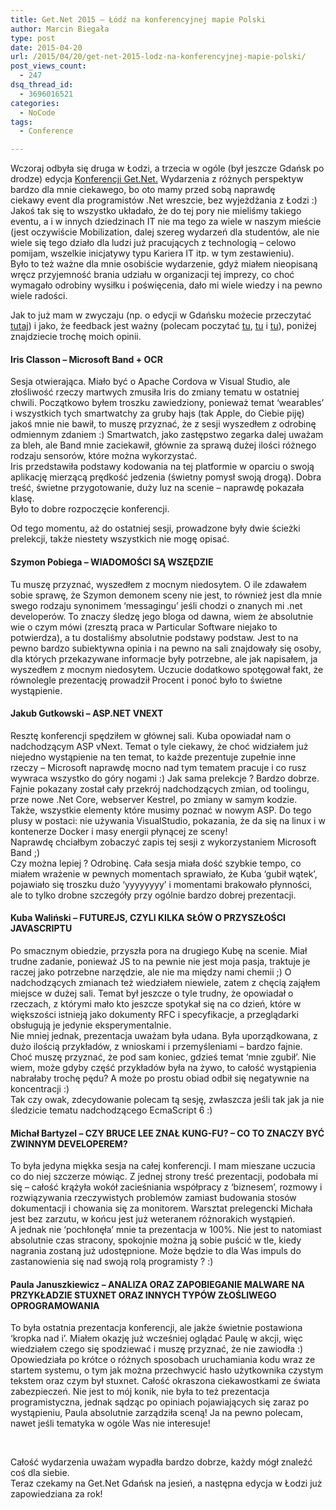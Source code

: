 ```yaml
---
title: Get.Net 2015 – Łódź na konferencyjnej mapie Polski
author: Marcin Biegała
type: post
date: 2015-04-20
url: /2015/04/20/get-net-2015-lodz-na-konferencyjnej-mapie-polski/
post_views_count:
  - 247
dsq_thread_id:
  - 3696016521
categories:
  - NoCode
tags:
  - Conference

---
```

Wczoraj odbyła się druga w Łodzi, a trzecia w ogóle (był jeszcze Gdańsk po drodze) edycja [Konferencji Get.Net.][1] Wydarzenia z różnych perspektyw bardzo dla mnie ciekawego, bo oto mamy przed sobą naprawdę ciekawy event dla programistów .Net wreszcie, bez wyjeżdżania z Łodzi :) Jakoś tak się to wszystko układało, że do tej pory nie mieliśmy takiego eventu, a i w innych dziedzinach IT nie ma tego za wiele w naszym mieście (jest oczywiście Mobilization, dalej szereg wydarzeń dla studentów, ale nie wiele się tego działo dla ludzi już pracujących z technologią &#8211; celowo pomijam, wszelkie inicjatywy typu Kariera IT itp. w tym zestawieniu).  
Było to też ważne dla mnie osobiście wydarzenie, gdyż miałem nieopisaną wręcz przyjemność brania udziału w organizacji tej imprezy, co choć wymagało odrobiny wysiłku i poświęcenia, dało mi wiele wiedzy i na pewno wiele radości.

Jak to już mam w zwyczaju (np. o edycji w Gdańsku możecie przeczytać [tutaj][2]) i jako, że feedback jest ważny (polecam poczytać [tu][3], [tu][4] i [tu][5]), poniżej znajdziecie trochę moich opinii.

<!--more-->

#### Iris Classon &#8211; Microsoft Band + OCR

Sesja otwierająca. Miało być o Apache Cordova w Visual Studio, ale złośliwość rzeczy martwych zmusiła Iris do zmiany tematu w ostatniej chwili. Początkowo byłem troszku zawiedziony, ponieważ temat &#8216;wearables&#8217; i wszystkich tych smartwatchy za gruby hajs (tak Apple, do Ciebie piję) jakoś mnie nie bawił, to muszę przyznać, że z sesji wyszedłem z odrobinę odmiennym zdaniem :) Smartwatch, jako zastępstwo zegarka dalej uważam za bleh, ale Band mnie zaciekawił, głównie za sprawą dużej ilości różnego rodzaju sensorów, które można wykorzystać.  
Iris przedstawiła podstawy kodowania na tej platformie w oparciu o swoją aplikację mierzącą prędkość jedzenia (świetny pomysł swoją drogą). Dobra treść, świetne przygotowanie, duży luz na scenie &#8211; naprawdę pokazała klasę.  
Było to dobre rozpoczęcie konferencji.

Od tego momentu, aż do ostatniej sesji, prowadzone były dwie ścieżki prelekcji, także niestety wszystkich nie mogę opisać.

#### Szymon Pobiega &#8211; WIADOMOŚCI SĄ WSZĘDZIE

Tu muszę przyznać, wyszedłem z mocnym niedosytem. O ile zdawałem sobie sprawę, że Szymon demonem sceny nie jest, to również jest dla mnie swego rodzaju synonimem &#8216;messagingu&#8217; jeśli chodzi o znanych mi .net developerów. To znaczy śledzę jego bloga od dawna, wiem że absolutnie wie o czym mówi (zresztą praca w Particular Software niejako to potwierdza), a tu dostaliśmy absolutnie podstawy podstaw. Jest to na pewno bardzo subiektywna opinia i na pewno na sali znajdowały się osoby, dla których przekazywane informacje były potrzebne, ale jak napisałem, ja wyszedłem z mocnym niedosytem. Uczucie dodatkowo spotęgował fakt, że równolegle prezentację prowadził Procent i ponoć było to świetne wystąpienie.

#### Jakub Gutkowski &#8211; ASP.NET VNEXT

Resztę konferencji spędziłem w głównej sali. Kuba opowiadał nam o nadchodzącym ASP vNext. Temat o tyle ciekawy, że choć widziałem już niejedno wystąpienie na ten temat, to każde prezentuje zupełnie inne rzeczy &#8211; Microsoft naprawdę mocno nad tym tematem pracuje i co rusz wywraca wszystko do góry nogami :) Jak sama prelekcje ? Bardzo dobrze. Fajnie pokazany został cały przekrój nadchodzących zmian, od toolingu, prze nowe .Net Core, webserver Kestrel, po zmiany w samym kodzie. Także, wszystkie elementy które musimy poznać w nowym ASP. Do tego plusy w postaci: nie używania VisualStudio, pokazania, że da się na linux i w kontenerze Docker i masy energii płynącej ze sceny!  
Naprawdę chciałbym zobaczyć zapis tej sesji z wykorzystaniem Microsoft Band ;)  
Czy można lepiej ? Odrobinę. Cała sesja miała dość szybkie tempo, co miałem wrażenie w pewnych momentach sprawiało, że Kuba &#8216;gubił wątek&#8217;, pojawiało się troszku dużo &#8216;yyyyyyyy&#8217; i momentami brakowało płynności, ale to tylko drobne szczegóły przy ogólnie bardzo dobrej prezentacji.

#### Kuba Waliński &#8211; FUTUREJS, CZYLI KILKA SŁÓW O PRZYSZŁOŚCI JAVASCRIPTU

Po smacznym obiedzie, przyszła pora na drugiego Kubę na scenie. Miał trudne zadanie, ponieważ JS to na pewnie nie jest moja pasja, traktuje je raczej jako potrzebne narzędzie, ale nie ma między nami chemii ;) O nadchodzących zmianach też wiedziałem niewiele, zatem z chęcią zająłem miejsce w dużej sali. Temat był jeszcze o tyle trudny, że opowiadał o rzeczach, z którymi mało kto jeszcze spotykał się na co dzień, które w większości istnieją jako dokumenty RFC i specyfikacje, a przeglądarki obsługują je jedynie eksperymentalnie.  
Nie mniej jednak, prezentacja uważam była udana. Była uporządkowana, z dużo ilością przykładów, z wnioskami i przemyśleniami &#8211; bardzo fajnie. Choć muszę przyznać, że pod sam koniec, gdzieś temat &#8216;mnie zgubił&#8217;. Nie wiem, może gdyby część przykładów była na żywo, to całość wystąpienia nabrałaby trochę pędu? A może po prostu obiad odbił się negatywnie na koncentracji :)  
Tak czy owak, zdecydowanie polecam tą sesję, zwłaszcza jeśli tak jak ja nie śledzicie tematu nadchodzącego EcmaScript 6 :)

#### Michał Bartyzel &#8211; CZY BRUCE LEE ZNAŁ KUNG-FU? &#8211; CO TO ZNACZY BYĆ ZWINNYM DEVELOPEREM?

To była jedyna miękka sesja na całej konferencji. I mam mieszane uczucia co do niej szczerze mówiąc. Z jednej strony treść prezentacji, podobała mi się &#8211; całość krążyła wokół zacieśniania współpracy z &#8216;biznesem&#8217;, rozmowy i rozwiązywania rzeczywistych problemów zamiast budowania stosów dokumentacji i chowania się za monitorem. Warsztat prelegencki Michała jest bez zarzutu, w końcu jest już weteranem różnorakich wystąpień.  
A jednak nie &#8216;pochłonęła&#8217; mnie ta prezentacja w 100%. Nie jest to natomiast absolutnie czas stracony, spokojnie można ją sobie puścić w tle, kiedy nagrania zostaną już udostępnione. Może będzie to dla Was impuls do zastanowienia się nad swoją rolą programisty ? :)

#### Paula Januszkiewicz &#8211; ANALIZA ORAZ ZAPOBIEGANIE MALWARE NA PRZYKŁADZIE STUXNET ORAZ INNYCH TYPÓW ZŁOŚLIWEGO OPROGRAMOWANIA

To była ostatnia prezentacja konferencji, ale jakże świetnie postawiona &#8216;kropka nad i&#8217;. Miałem okazję już wcześniej oglądać Paulę w akcji, więc wiedziałem czego się spodziewać i muszę przyznać, że nie zawiodła :) Opowiedziała po krótce o różnych sposobach uruchamiania kodu wraz ze startem systemu, o tym jak można przechwycić hasło użytkownika czystym tekstem oraz czym był stuxnet. Całość okraszona ciekawostkami ze świata zabezpieczeń. Nie jest to mój konik, nie była to też prezentacja programistyczna, jednak sądząc po opiniach pojawiających się zaraz po wystąpieniu, Paula absolutnie zarządziła sceną! Ja na pewno polecam, nawet jeśli tematyka w ogóle Was nie interesuje!

&nbsp;

Całość wydarzenia uważam wypadła bardzo dobrze, każdy mógł znaleźć coś dla siebie.  
Teraz czekamy na Get.Net Gdańsk na jesień, a następna edycja w Łodzi już zapowiedziana za rok!

 [1]: https://konferencjaget.net/
 [2]: https://blog.biegala.net/2014/11/27/post-get-net-gdansk-2014/ "Post Get.Net Gdańsk 2014"
 [3]: http://blog.mihcall.com/2014/12/21/A-recipe-for-a-happy-software-development-team/
 [4]: http://blog.gutek.pl/2015/01/06/feedback-to-jest-to/
 [5]: http://www.maciejaniserowicz.com/2015/03/19/co-powinienespowinnas-zrobic-po-konferencji/